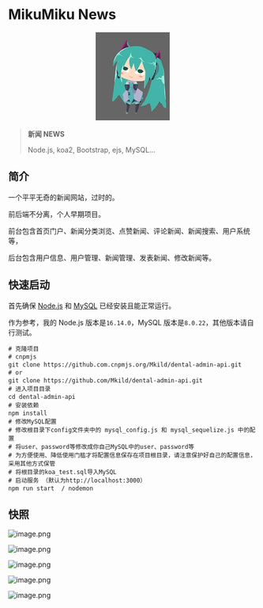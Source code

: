 # MikuMiku News

<p align="center">
    <img src="./public/images/miku.jpg" alt="mikumiku_news" />
</p>

> **新闻 NEWS**
>
> Node.js, koa2, Bootstrap, ejs, MySQL...

## 简介

一个平平无奇的新闻网站，过时的。

前后端不分离，个人早期项目。

前台包含首页门户、新闻分类浏览、点赞新闻、评论新闻、新闻搜索、用户系统等，

后台包含用户信息、用户管理、新闻管理、发表新闻、修改新闻等。

## 快速启动

首先确保 [Node.js](https://nodejs.org/en/) 和 [MySQL](https://www.mysql.com/) 已经安装且能正常运行。

作为参考，我的 Node.js 版本是`16.14.0`，MySQL 版本是`8.0.22`，其他版本请自行测试。

```shell
# 克隆项目
# cnpmjs
git clone https://github.com.cnpmjs.org/Mkild/dental-admin-api.git
# or
git clone https://github.com/Mkild/dental-admin-api.git
# 进入项目目录
cd dental-admin-api
# 安装依赖
npm install
# 修改MySQL配置
# 修改根目录下config文件夹中的 mysql_config.js 和 mysql_sequelize.js 中的配置
# 将user、password等修改成你自己MySQL中的user、password等
# 为方便使用、降低使用门槛才将配置信息保存在项目根目录，请注意保护好自己的配置信息，采用其他方式保管
# 将根目录的koa_test.sql导入MySQL
# 启动服务 （默认为http://localhost:3000）
npm run start  / nodemon

```

## 快照

![image.png](https://i.imgur.com/TwU4Ksf.png)

![image.png](https://i.imgur.com/CwNNTOs.png)

![image.png](https://i.imgur.com/FKOTcg9.png)

![image.png](https://i.imgur.com/or54Bmh.png)

![image.png](https://i.imgur.com/zYeiSHf.png)
